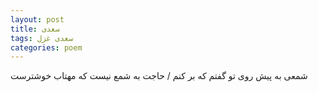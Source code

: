 ```yaml
---
layout: post
title: سعدی
tags: سعدی غزل
categories: poem
---
```


شمعی به پیش روی تو گفتم که بر کنم / حاجت به شمع نیست که مهتاب خوشترست
